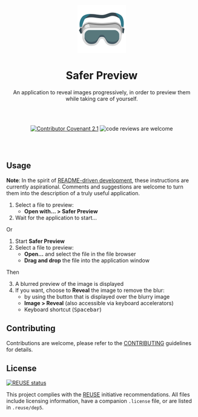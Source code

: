 <!--
SPDX-FileCopyrightText: 2023 Gonzalo Bulnes Guilpain

SPDX-License-Identifier: AGPL-3.0-or-later
-->

<p align='center'><img width="128" src='./docs/icon.png' alt="An emoji representing dark protective goggles"/></p>
<h1 align='center'>Safer Preview</h1>
<p align="center">An application to reveal images progressively, in order to preview them while taking care of yourself.</p>
<br /><br />
<p align="center">
<a href="CODE_OF_CONDUTCT.md"><img src="https://img.shields.io/badge/contributor%20covenant-2.1-blueviolet" alt="Contributor Covenant 2.1"/></a>
<img src="https://img.shields.io/badge/code%20review-welcome-e7359e.svg?style=popout" alt="code reviews are welcome"/>

</p>
<br /><br />

## Usage

**Note**: In the spirit of [README-driven development][rdd], these instructions are currently aspirational. Comments and suggestions are welcome to turn them into the description of a truly useful application.

1. Select a file to preview:
   - **Open with... > Safer Preview**
2. Wait for the application to start…

Or

1. Start **Safer Preview**
2. Select a file to preview:
   - **Open…** and select the file in the file browser
   - **Drag and drop** the file into the application window

Then

3. A blurred preview of the image is displayed
4. If you want, choose to **Reveal** the image to remove the blur:
   - by using the button that is displayed over the blurry image
   - **Image > Reveal** (also accessible via keyboard accelerators)
   - Keyboard shortcut (<kbd>Spacebar</kbd>)

  [rdd]: https://tom.preston-werner.com/2010/08/23/readme-driven-development.html

## Contributing

Contributions are welcome, please refer to the [CONTRIBUTING](CONTRIBUTING.md) guidelines for details.

## License

[![REUSE status](https://api.reuse.software/badge/github.com/gonzalo-bulnes/safer-preview)](https://api.reuse.software/info/github.com/gonzalo-bulnes/safer-preview)

This project complies with the [REUSE][reuse] initiative recommendations. All files include licensing information, have a companion `.license` file, or are listed in `.reuse/dep5`.

  [reuse]: https://reuse.software

